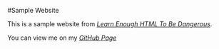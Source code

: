 #Sample Website

This is a sample website from [*Learn Enough HTML To Be Dangerous*](https://www.learnenough.com/).

You can view me on my [*GitHub Page*](https://taylrd.github.io/sample_website/)

